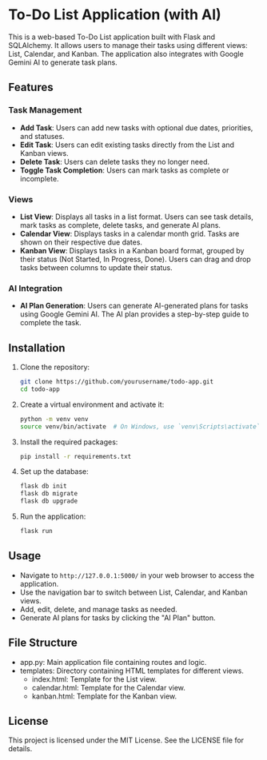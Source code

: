 # To-Do List Application (with AI)

This is a web-based To-Do List application built with Flask and SQLAlchemy. It allows users to manage their tasks using different views: List, Calendar, and Kanban. The application also integrates with Google Gemini AI to generate task plans.

## Features

### Task Management
- **Add Task**: Users can add new tasks with optional due dates, priorities, and statuses.
- **Edit Task**: Users can edit existing tasks directly from the List and Kanban views.
- **Delete Task**: Users can delete tasks they no longer need.
- **Toggle Task Completion**: Users can mark tasks as complete or incomplete.

### Views
- **List View**: Displays all tasks in a list format. Users can see task details, mark tasks as complete, delete tasks, and generate AI plans.
- **Calendar View**: Displays tasks in a calendar month grid. Tasks are shown on their respective due dates.
- **Kanban View**: Displays tasks in a Kanban board format, grouped by their status (Not Started, In Progress, Done). Users can drag and drop tasks between columns to update their status.

### AI Integration
- **AI Plan Generation**: Users can generate AI-generated plans for tasks using Google Gemini AI. The AI plan provides a step-by-step guide to complete the task.

## Installation

1. Clone the repository:
   ```sh
   git clone https://github.com/yourusername/todo-app.git
   cd todo-app
   ```

2. Create a virtual environment and activate it:
   ```sh
   python -m venv venv
   source venv/bin/activate  # On Windows, use `venv\Scripts\activate`
   ```

3. Install the required packages:
   ```sh
   pip install -r requirements.txt
   ```

4. Set up the database:
   ```sh
   flask db init
   flask db migrate
   flask db upgrade
   ```

5. Run the application:
   ```sh
   flask run
   ```

## Usage

- Navigate to `http://127.0.0.1:5000/` in your web browser to access the application.
- Use the navigation bar to switch between List, Calendar, and Kanban views.
- Add, edit, delete, and manage tasks as needed.
- Generate AI plans for tasks by clicking the "AI Plan" button.

## File Structure

- app.py: Main application file containing routes and logic.
- templates: Directory containing HTML templates for different views.
  - index.html: Template for the List view.
  - calendar.html: Template for the Calendar view.
  - kanban.html: Template for the Kanban view.
## License

This project is licensed under the MIT License. See the LICENSE file for details.
